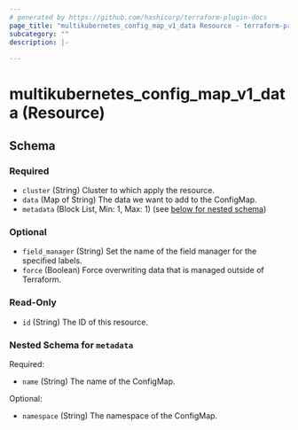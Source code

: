 ```yaml
---
# generated by https://github.com/hashicorp/terraform-plugin-docs
page_title: "multikubernetes_config_map_v1_data Resource - terraform-provider-multikubernetes"
subcategory: ""
description: |-
  
---
```


# multikubernetes_config_map_v1_data (Resource)





<!-- schema generated by tfplugindocs -->
## Schema

### Required

- `cluster` (String) Cluster to which apply the resource.
- `data` (Map of String) The data we want to add to the ConfigMap.
- `metadata` (Block List, Min: 1, Max: 1) (see [below for nested schema](#nestedblock--metadata))

### Optional

- `field_manager` (String) Set the name of the field manager for the specified labels.
- `force` (Boolean) Force overwriting data that is managed outside of Terraform.

### Read-Only

- `id` (String) The ID of this resource.

<a id="nestedblock--metadata"></a>
### Nested Schema for `metadata`

Required:

- `name` (String) The name of the ConfigMap.

Optional:

- `namespace` (String) The namespace of the ConfigMap.
